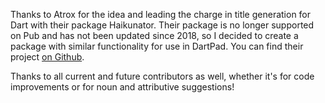 Thanks to Atrox for the idea and leading the charge in title generation for Dart with their package Haikunator.
Their package is no longer supported on Pub and has not been updated since 2018, so I decided to create a package
with similar functionality for use in DartPad. You can find their 
project [on Github](https://github.com/Atrox/haikunatordart).

Thanks to all current and future contributors as well, whether it's for code improvements or for noun and attributive
suggestions!
